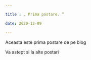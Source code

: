 ```yaml
---

title : „ Prima postare. ”

date: 2020-12-09

---
```


Aceasta este prima postare de pe blog 


Va astept si la alte postari
